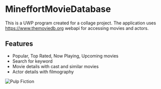 # MineffortMovieDatabase

This is a UWP program created for a collage project. The application uses https://www.themoviedb.org webapi for accessing movies and actors.

## Features
* Popular, Top Rated, Now Playing, Upcoming movies
* Search for keyword
* Movie details with cast and similar movies
* Actor details with filmography

![Pulp Fiction](https://preview.ibb.co/cA5GLd/mmdb1.jpg)
